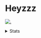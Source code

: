 # Heyzzz  

[![.](https://skillicons.dev/icons?i=ts,nextjs,nestjs,mongodb)](https://skillicons.dev)  

<details>
<summary>Stats</summary
<!--START_SECTION:waka-->

```txt
MDX                        3 hrs 33 mins   ███████████▓░░░░░░░░░░░░░   47.13 %
Other                      1 hr 15 mins    ████▒░░░░░░░░░░░░░░░░░░░░   16.75 %
TypeScript                 1 hr 12 mins    ████░░░░░░░░░░░░░░░░░░░░░   16.14 %
JavaScript                 44 mins         ██▒░░░░░░░░░░░░░░░░░░░░░░   09.81 %
Bash                       14 mins         ▓░░░░░░░░░░░░░░░░░░░░░░░░   03.15 %
```

<!--END_SECTION:waka-->
</details>
